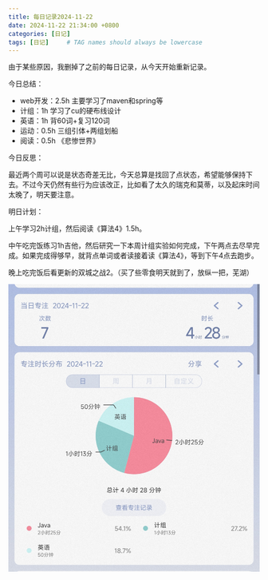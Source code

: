 ```yaml
---
title: 每日记录2024-11-22
date: 2024-11-22 21:34:00 +0800
categories: [日记]
tags: [日记]     # TAG names should always be lowercase
---
```


由于某些原因，我删掉了之前的每日记录，从今天开始重新记录。



今日总结：

- web开发：2.5h 主要学习了maven和spring等
- 计组：1h 学习了cu的硬布线设计
- 英语：1h 背60词+复习120词
- 运动：0.5h 三组引体+两组划船
- 阅读：0.5h 《悲惨世界》



今日反思：

最近两个周可以说是状态奇差无比，今天总算是找回了点状态，希望能够保持下去。不过今天仍然有些行为应该改正，比如看了太久的瑞克和莫蒂，以及起床时间太晚了，明天要注意。



明日计划：

上午学习2h计组，然后阅读《算法4》1.5h。

中午吃完饭练习1h吉他，然后研究一下本周计组实验如何完成，下午两点去尽早完成。如果完成得够早，就背点单词或者读接着读《算法4》，等到下午4点去跑步。

晚上吃完饭后看更新的双城之战2。（买了些零食明天就到了，放纵一把，芜湖）



![1](/assets/img/DailyRecord/1.jpg)